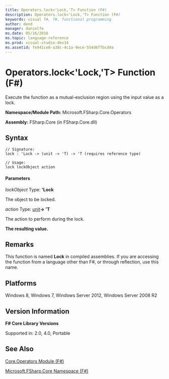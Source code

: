 ```yaml
---
title: Operators.lock<'Lock,'T> Function (F#)
description: Operators.lock<'Lock,'T> Function (F#)
keywords: visual f#, f#, functional programming
author: dend
manager: danielfe
ms.date: 05/16/2016
ms.topic: language-reference
ms.prod: visual-studio-dev14
ms.assetid: fe941ce8-a38c-4c1a-9ece-554d6ffbcd4a 
---
```


# Operators.lock<'Lock,'T> Function (F#)

Execute the function as a mutual-exclusion region using the input value as a lock.

**Namespace/Module Path:** Microsoft.FSharp.Core.Operators

**Assembly:** FSharp.Core (in FSharp.Core.dll)


## Syntax

```
// Signature:
lock : 'Lock -> (unit -> 'T) -> 'T (requires reference type)

// Usage:
lock lockObject action
```

#### Parameters
*lockObject*
Type: **'Lock**


The object to be locked.


*action*
Type: [unit](http://msdn.microsoft.com/en-us/library/00b837c2-6c8a-483a-87d3-0479c64037a7)**-&gt; 'T**


The action to perform during the lock.



**The resulting value.**
## Remarks
This function is named **Lock** in compiled assemblies. If you are accessing the function from a language other than F#, or through reflection, use this name.


## Platforms
Windows 8, Windows 7, Windows Server 2012, Windows Server 2008 R2


## Version Information
**F# Core Library Versions**

Supported in: 2.0, 4.0, Portable




## See Also
[Core.Operators Module &#40;F&#35;&#41;](Core.Operators-Module-%5BFSharp%5D.md)

[Microsoft.FSharp.Core Namespace &#40;F&#35;&#41;](Microsoft.FSharp.Core-Namespace-%5BFSharp%5D.md)


